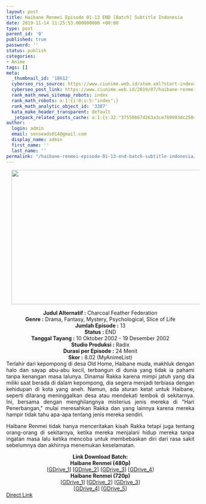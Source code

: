 ```yaml
---
layout: post
title: Haibane Renmei Episode 01-13 END [Batch] Subtitle Indonesia
date: 2019-11-14 11:25:53.000000000 +00:00
type: post
parent_id: '0'
published: true
password: ''
status: publish
categories:
- Anime
tags: []
meta:
  _thumbnail_id: '18612'
  cyberseo_rss_source: https://www.ciunime.web.id/atom.xml?start-index=1951&max-results=150
  cyberseo_post_link: https://www.ciunime.web.id/2019/07/haibane-renmei-episode-01-13-end-batch.html
  rank_math_news_sitemap_robots: index
  rank_math_robots: a:1:{i:0;s:5:"index";}
  rank_math_analytic_object_id: '3387'
  kata_make_header_transparent: default
  _jetpack_related_posts_cache: a:1:{s:32:"37550b67d263a3ce789993dc25046c5f";a:2:{s:7:"expires";i:1646992302;s:7:"payload";a:0:{}}}
author:
  login: admin
  email: senseads014@gmail.com
  display_name: admin
  first_name: ''
  last_name: ''
permalink: "/haibane-renmei-episode-01-13-end-batch-subtitle-indonesia/"
---
```

<div class="separator" style="clear: both; text-align: center;"><a href="https://1.bp.blogspot.com/-gagPaeSwU7U/XRr7UWdlOLI/AAAAAAAAalU/_AN9YCHvQrYr7bylTN_8JBzdmx8UdMM1ACLcBGAs/s1600/Haibane%2BRenmei.png" imageanchor="1" style="margin-left: 1em; margin-right: 1em;"><img border="0" data-original-height="720" data-original-width="1280" height="360" src="{{ site.baseurl }}/assets/2019/11/Haibane%2BRenmei.png" width="640" /></a></div>
<p>
<div style="text-align: center;"><b>Judul</b><b><b> Alternatif</b> :</b> Charcoal Feather Federation</div>
<div style="text-align: center;"><b><b>Genre :</b></b> Drama, Fantasy, Mystery, Psychological, Slice of Life</div>
<div style="text-align: center;"><b>Jumlah Episode :</b> 13<br /><b>Status :&nbsp;</b>END<br /><b>Tanggal Tayang :</b> 10 Oktober 2002 - 19 Desember 2002<br /><b>Studio Produksi :</b> Radix<br /><b>Durasi per Episode :</b> 24 Menit</div>
<div style="text-align: center;"><b>Skor :</b> 8.02 (MyAnimeList)</div>
<div style="text-align: center;"></div>
<div style="text-align: justify;">Terlahir dari kepompong di desa Old Home, Haibane muda, makhluk dengan halo dan sayap abu-abu kecil, terbangun di dunia yang tidak ia pahami tanpa kenangan masa lalunya. Dinamai Rakka karena mimpi jatuh yang dia miliki saat berada di dalam kepompong, dia segera menjadi terbiasa dengan kehidupan di kota yang aneh. Namun, ada aturan ketat untuk Haibane, seperti dilarang meninggalkan desa atau mendekati tembok di sekitarnya. Ini, bersama dengan menghilangnya misterius jenis mereka di "Hari Penerbangan," mulai meresahkan Rakka dan yang lainnya karena mereka hampir tidak tahu apa-apa tentang jenis mereka sendiri.</p>
<p>Haibane Renmei tidak hanya menceritakan kisah Rakka tetapi juga tentang orang-orang di sekitarnya, ketika mereka menjalani hidup mereka tanpa ingatan masa lalu ketika mencoba untuk membebaskan diri dari rasa sakit sebelumnya dan akhirnya menemukan keselamatan.</p></div>
<div style="text-align: justify;"></div>
<div style="text-align: justify;"></div>
<div style="text-align: center;"><b>Link Download Batch:</b></div>
<div style="text-align: center;"><b>Haibane Renmei (480p)</b></div>
<div style="text-align: center;">[<a href="https://drive.google.com/uc?id=1pdk0jmxmRx_FmEHtPVdMr-6aHVcWrGE5" target="_blank" rel="noopener">GDrive_1</a>] [<a href="https://drive.google.com/uc?id=1qiiaWUGyoXTXmJ3VPnaMdC6qQT2Kn0bZ" target="_blank" rel="noopener">GDrive_2</a>] [<a href="https://drive.google.com/uc?export=download&amp;id=0B-5yp2cHr93tNVBfOFNaMkRZNTg" target="_blank" rel="noopener">GDrive_3</a>] [<a href="https://drive.google.com/uc?id=1iDvGRDcj0zH3q6Fp5sIWrLuL15T6s5UW" target="_blank" rel="noopener">GDrive_4</a>]</div>
<div style="text-align: center;"><b>Haibane Renmei (720p)</b><br />[<a href="https://drive.google.com/uc?id=13zGIMrLoH-xnkBpc7t_o1HpJBEiEQOJ1" target="_blank" rel="noopener">GDrive_1</a>] [<a href="https://drive.google.com/uc?export=download&amp;id=0B-5yp2cHr93tR3l5bDQ5clhjWFE" target="_blank" rel="noopener">GDrive_2</a>] [<a href="https://drive.google.com/uc?export=download&amp;id=1n4AyC4sxll9P0iDjdChyNMzf6BmkPOjh" target="_blank" rel="noopener">GDrive_3</a>]<br />[<a href="https://drive.google.com/uc?export=download&amp;id=1n4AyC4sxll9P0iDjdChyNMzf6BmkPOjh" target="_blank" rel="noopener">GDrive_4</a>] [<a href="https://drive.google.com/uc?id=15jWhYezu1ameNRZH2MeN9VxMabv-X4bL" target="_blank" rel="noopener">GDrive_5</a>]</div>
<link rel="stylesheet" href="https://cdnjs.cloudflare.com/ajax/libs/font-awesome/4.7.0/css/font-awesome.min.css" />
<div class="divbtn"> <a href="https://handymansurrender.com/fihup8buzv?key=94550f7ce39444073321dde3b8782f97" class="btn"><i class="fa fa-download"></i> Direct Link</a> </div>
